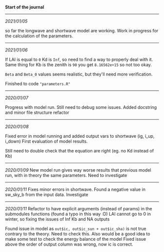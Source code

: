 **Start of the journal**

________________
*2021/01/05*

so far the longwave and shortwave model are working.
Work in progress for the calculation of the parameters.

________________
*2021/01/06*

If LAI is equal to `0` Kd is `Inf`, so need to find a way to properly deal with it.  
Same thing for Kb is the zenith is `90` you get `8.16562e+15` so not too okay.

`Beta` and `Beta_0` values seems realistic, but they'll need more verification.

Finished to code `"parameters.R"` 

----------------
*2020/01/07*

Progress with model run. Still need to debug some issues.
Added docstring and minor file structure refactor

-----------
*2020/01/08*

Fixed error in model running and added output vars to shortwave (ig, i_up, i_down)
First evaluation of model results.

Still need to double check that the equation are right (eg. no Kd instead of Kb)

----------------
*2020/01/09*
New model run gives way worse results that previous model run, with in theory the same parameters.
Need to investigate

--------------
*2020/01/11*
Fixes minor errors in shortwave.
Found a negative value in sw_sky_b from the input data. Investigate

-------------
*2020/01/11*
Refactor to have explicit arguments (instead of params) in the submodules functions (found a typo in this way :D)
LAI cannot go to 0 in winter, so fixing the issues of Inf Kb and NA outputs

Found issue in model as `out$ic, out$ic_sun + out$ic_sha)` is not true contrary to the theory.
Need to check this.
Also would be a good idea to make some test to check the energy balance of the model
Fixed issue above the order of output column was wrong, now ic is correct.

